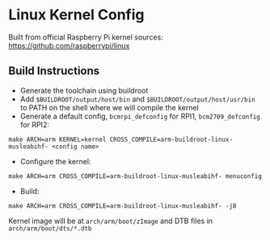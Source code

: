 # Linux Kernel Config
Built from official Raspberry Pi kernel sources:
https://github.com/raspberrypi/linux

## Build Instructions
* Generate the toolchain using buildroot
* Add `$BUILDROOT/output/host/bin` and `$BUILDROOT/output/host/usr/bin` to PATH on the shell where we will compile the kernel
* Generate a default config, `bcmrpi_defconfig` for RPI1, `bcm2709_defconfig` for RPI2:
```shell
make ARCH=arm KERNEL=kernel CROSS_COMPILE=arm-buildroot-linux-musleabihf- <config name>
```
* Configure the kernel:
```shell
make ARCH=arm CROSS_COMPILE=arm-buildroot-linux-musleabihf- menuconfig
```
* Build:
```shell
make ARCH=arm CROSS_COMPILE=arm-buildroot-linux-musleabihf- -j8
```

Kernel image will be at `arch/arm/boot/zImage` and DTB files in `arch/arm/boot/dts/*.dtb`
